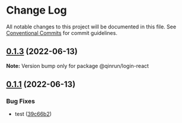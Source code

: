 # Change Log

All notable changes to this project will be documented in this file.
See [Conventional Commits](https://conventionalcommits.org) for commit guidelines.

## [0.1.3](https://github.com/qinrundev/login-component/compare/v0.1.2...v0.1.3) (2022-06-13)

**Note:** Version bump only for package @qinrun/login-react





## [0.1.1](https://github.com/qinrundev/login-component/compare/v0.0.1...v0.1.1) (2022-06-13)


### Bug Fixes

* test ([39c66b2](https://github.com/qinrundev/login-component/commit/39c66b2ae99e8df2ce832b71f7aa97be8dd58824))
